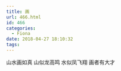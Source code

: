 ```yaml
---
title: 画
url: 466.html
id: 466
categories:
  - Fiona
date: 2018-04-27 18:10:32
tags:
---
```


山水画如真 山似龙高鸣 水似凤飞翔 画者有大才